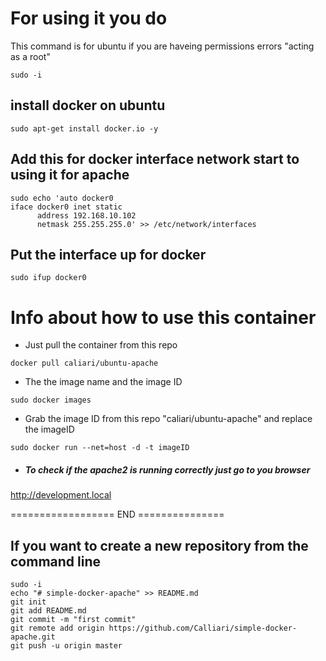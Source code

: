 
# For using it you do 

This command is for ubuntu if you are haveing permissions errors "acting as a root"
```
sudo -i
```

## install docker on ubuntu 

```
sudo apt-get install docker.io -y
```

##  Add this for docker interface network start to using it for apache
```
sudo echo 'auto docker0
iface docker0 inet static
      address 192.168.10.102
      netmask 255.255.255.0' >> /etc/network/interfaces
```

## Put the interface up for docker
```
sudo ifup docker0
```


# Info about how to use this container

* Just pull the container from this repo

``` 
docker pull caliari/ubuntu-apache 
```

* The the image name and the image ID

``` 
sudo docker images 
```

* Grab the image ID from this repo "caliari/ubuntu-apache"  and replace the imageID

``` 
sudo docker run --net=host -d -t imageID 
```

* ##### To check if the apache2 is running correctly just go to you browser

http://development.local

================== END ===============


## If you want to create a new repository from the command line

```
sudo -i 
echo "# simple-docker-apache" >> README.md
git init
git add README.md
git commit -m "first commit"
git remote add origin https://github.com/Calliari/simple-docker-apache.git
git push -u origin master
```
